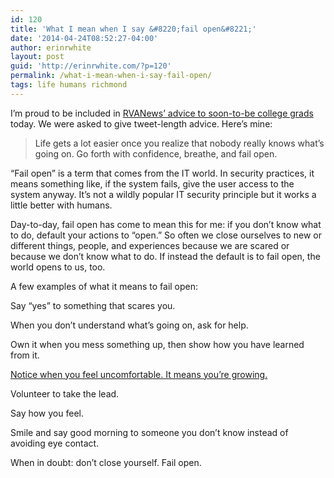 ```yaml
---
id: 120
title: 'What I mean when I say &#8220;fail open&#8221;'
date: '2014-04-24T08:52:27-04:00'
author: erinrwhite
layout: post
guid: 'http://erinrwhite.com/?p=120'
permalink: /what-i-mean-when-i-say-fail-open/
tags: life humans richmond
---
```


I’m proud to be included in [RVANews’ advice to soon-to-be college grads](http://rvanews.com/features/advice-for-soon-to-be-college-grads/111934) today. We were asked to give tweet-length advice. Here’s mine:

> <span style="color: #383838;">Life gets a lot easier once you realize that nobody really knows what’s going on. Go forth with confidence, breathe, and fail open.</span>

“Fail open” is a term that comes from the IT world. In security practices, it means something like, if the system fails, give the user access to the system anyway. It’s not a wildly popular IT security principle but it works a little better with humans.

Day-to-day, fail open has come to mean this for me: if you don’t know what to do, default your actions to “open.” So often we close ourselves to new or different things, people, and experiences because we are scared or because we don’t know what to do. If instead the default is to fail open, the world opens to us, too.

A few examples of what it means to fail open:

Say “yes” to something that scares you.

When you don’t understand what’s going on, ask for help.

Own it when you mess something up, then show how you have learned from it.

[Notice when you feel uncomfortable. It means you’re growing.](http://valerieaurora.org/)

Volunteer to take the lead.

Say how you feel.

Smile and say good morning to someone you don’t know instead of avoiding eye contact.

When in doubt: don’t close yourself. Fail open.